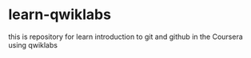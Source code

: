 # learn-qwiklabs
this is repository for learn introduction to git and github in the Coursera using qwiklabs
